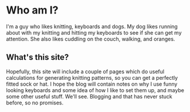---
---
# Who am I?

I'm a guy who likes knitting, keyboards and dogs. My dog likes running about with my knitting and hitting my keyboards to see if she can get my attention. She also likes cuddling on the couch, walking, and oranges.

## What's this site?

Hopefully, this site will include a couple of pages which do useful calculations for generating knitting patterns, so you can get a perfectly fitted sock or hat. I hope the blog will contain notes on why I use funny looking keyboards and some idea of how I like to set them up, and maybe some other useful stuff. We'll see. Blogging and that has never stuck before, so no promises.
